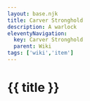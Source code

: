 ```yaml
---
layout: base.njk
title: Carver Stronghold
description: A warlock
eleventyNavigation:
  key: Carver Stronghold
  parent: Wiki
tags: ['wiki','item']    
---
```


# {{ title }}
